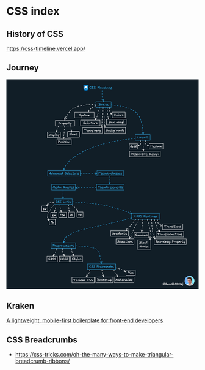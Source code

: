 # CSS index

## History of CSS

https://css-timeline.vercel.app/

## Journey

![alt text](image.png)

## Kraken

[A lightweight, mobile-first boilerplate for front-end developers](https://cferdinandi.github.io/kraken/components.html#forms)

## CSS Breadcrumbs

- https://css-tricks.com/oh-the-many-ways-to-make-triangular-breadcrumb-ribbons/
